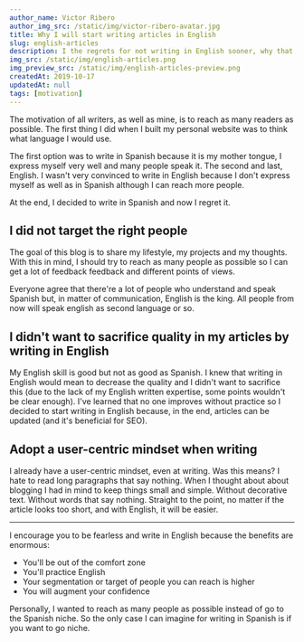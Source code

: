 ```yaml
---
author_name: Victor Ribero
author_img_src: /static/img/victor-ribero-avatar.jpg
title: Why I will start writing articles in English
slug: english-articles
description: I the regrets for not writing in English sooner, why that's the right thing to do for most of cases and why you should do it too.
img_src: /static/img/english-articles.png
img_preview_src: /static/img/english-articles-preview.png
createdAt: 2019-10-17
updatedAt: null
tags: [motivation]
---
```


The motivation of all writers, as well as mine, is to reach as many readers as possible. The first thing I did when I built my personal website was to think what language I would use.

The first option was to write in Spanish because it is my mother tongue, I express myself very well and many people speak it. The second and last, English. I wasn't very convinced to write in English because I don't express myself as well as in Spanish although I can reach more people.

At the end, I decided to write in Spanish and now I regret it. 

## I did not target the right people

The goal of this blog is to share my lifestyle, my projects and my thoughts. With this in mind, I should try to reach as many people as possible so I can get a lot of feedback feedback and different points of views.

Everyone agree that there're a lot of people who understand and speak Spanish but, in matter of communication, English is the king. All people from now will speak english as second language or so.

## I didn't want to sacrifice quality in my articles by writing in English

My English skill is good but not as good as Spanish. I knew that writing in English would mean to decrease the quality and I didn't want to sacrifice this (due to the lack of my English written expertise, some points wouldn't be clear enough). I've learned that no one improves without practice so I decided to start writing in English because, in the end, articles can be updated (and it's beneficial for SEO).

## Adopt a user-centric mindset when writing

I already have a user-centric mindset, even at writing. Was this means? I hate to read long paragraphs that say nothing. When I thought about about blogging I had in mind to keep things small and simple. Without decorative text. Without words that say nothing. Straight to the point, no matter if the article looks too short, and with English, it will be easier.

<hr/>

I encourage you to be fearless and write in English because the benefits are enormous:
- You'll be out of the comfort zone
- You'll practice English
- Your segmentation or target of people you can reach is higher
- You will augment your confidence

Personally, I wanted to reach as many people as possible instead of go to the Spanish niche. So the only case I can imagine for writing in Spanish is if you want to go niche.



